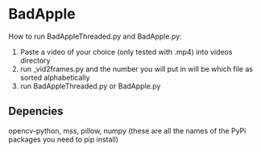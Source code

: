 # BadApple
How to run BadAppleThreaded.py and BadApple.py:
1. Paste a video of your choice (only tested with .mp4) into videos directory
2. run _vid2frames.py and the number you will put in will be which file as sorted alphabetically
3. run BadAppleThreaded.py or BadApple.py

## Depencies
opencv-python, mss, pillow, numpy
(these are all the names of the PyPi packages you need to pip install)
